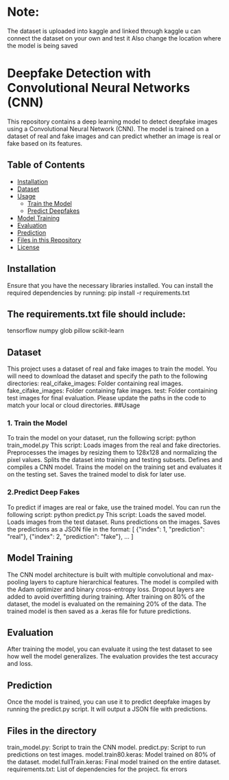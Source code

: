 # Note:
The dataset is uploaded into kaggle and linked through kaggle u can connect the dataset on your own and test it
Also change the location where the model is being saved 


# Deepfake Detection with Convolutional Neural Networks (CNN)

This repository contains a deep learning model to detect deepfake images using a Convolutional Neural Network (CNN). The model is trained on a dataset of real and fake images and can predict whether an image is real or fake based on its features.

## Table of Contents

* [Installation](#installation)
* [Dataset](#dataset)
* [Usage](#usage)
    * [Train the Model](#train-the-model)
    * [Predict Deepfakes](#predict-deepfakes)
* [Model Training](#model-training)
* [Evaluation](#evaluation)
* [Prediction](#prediction)
* [Files in this Repository](#files-in-this-repository)
* [License](#license)

## Installation
Ensure that you have the necessary libraries installed. You can install the required dependencies by running:
pip install -r requirements.txt

## The requirements.txt file should include:
tensorflow
numpy
glob
pillow
scikit-learn

## Dataset
This project uses a dataset of real and fake images to train the model. You will need to download the dataset and specify the path to the following directories:
real_cifake_images: Folder containing real images.
fake_cifake_images: Folder containing fake images.
test: Folder containing test images for final evaluation.
Please update the paths in the code to match your local or cloud directories.
##Usage
### 1. Train the Model
To train the model on your dataset, run the following script:
python train_model.py
This script: 
Loads images from the real and fake directories.
Preprocesses the images by resizing them to 128x128 and normalizing the pixel values.
Splits the dataset into training and testing subsets.
Defines and compiles a CNN model.
Trains the model on the training set and evaluates it on the testing set.
Saves the trained model to disk for later use.
### 2.Predict Deep Fakes
To predict if images are real or fake, use the trained model. You can run the following script:
python predict.py
This script:
Loads the saved model.
Loads images from the test dataset.
Runs predictions on the images.
Saves the predictions as a JSON file in the format:
[
  {"index": 1, "prediction": "real"},
  {"index": 2, "prediction": "fake"},
  ...
]

## Model Training
The CNN model architecture is built with multiple convolutional and max-pooling layers to capture hierarchical features. The model is compiled with the Adam optimizer and binary cross-entropy loss. Dropout layers are added to avoid overfitting during training.
After training on 80% of the dataset, the model is evaluated on the remaining 20% of the data. The trained model is then saved as a .keras file for future predictions.

## Evaluation
After training the model, you can evaluate it using the test dataset to see how well the model generalizes. The evaluation provides the test accuracy and loss.

## Prediction
Once the model is trained, you can use it to predict deepfake images by running the predict.py script. It will output a JSON file with predictions.

## Files in the directory
train_model.py: Script to train the CNN model.
predict.py: Script to run predictions on test images.
model.train80.keras: Model trained on 80% of the dataset.
model.fullTrain.keras: Final model trained on the entire dataset.
requirements.txt: List of dependencies for the project.
fix errors
